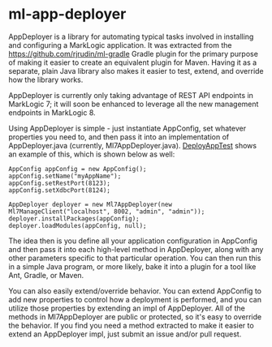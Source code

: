 # ml-app-deployer

AppDeployer is a library for automating typical tasks involved in installing and configuring a MarkLogic application.
It was extracted from the https://github.com/rjrudin/ml-gradle Gradle plugin for the primary purpose of making it easier
to create an equivalent plugin for Maven. Having it as a separate, plain Java library also makes it easier to test, extend, and
override how the library works.

AppDeployer is currently only taking advantage of REST API endpoints in MarkLogic 7; it will soon be enhanced to leverage all
the new management endpoints in MarkLogic 8. 

Using AppDeployer is simple - just instantiate AppConfig, set whatever properties you need to, and then pass it into an implementation of AppDeployer.java (currently, Ml7AppDeployer.java). [DeployAppTest](https://github.com/rjrudin/ml-app-deployer/blob/master/src/test/java/com/marklogic/appdeployer/ml7/DeployAppTest.java) shows an example of this, which is shown below as well:

    AppConfig appConfig = new AppConfig();
    appConfig.setName("myAppName");
    appConfig.setRestPort(8123);
    appConfig.setXdbcPort(8124);
  
    AppDeployer deployer = new Ml7AppDeployer(new Ml7ManageClient("localhost", 8002, "admin", "admin"));
    deployer.installPackages(appConfig);
    deployer.loadModules(appConfig, null);

The idea then is you define all your application configuration in AppConfig and then pass it into each high-level method in AppDeployer, along with any other parameters specific to that particular operation. You can then run this in a simple Java program, or more likely, bake it into a plugin for a tool like Ant, Gradle, or Maven. 

You can also easily extend/override behavior. You can extend AppConfig to add new properties to control how a deployment is performed, and you can utilize those properties by extending an impl of AppDeployer. All of the methods in Ml7AppDeployer are public or protected, so it's easy to override the behavior. If you find you need a method extracted to make it easier to extend an AppDeployer impl, just submit an issue and/or pull request. 
